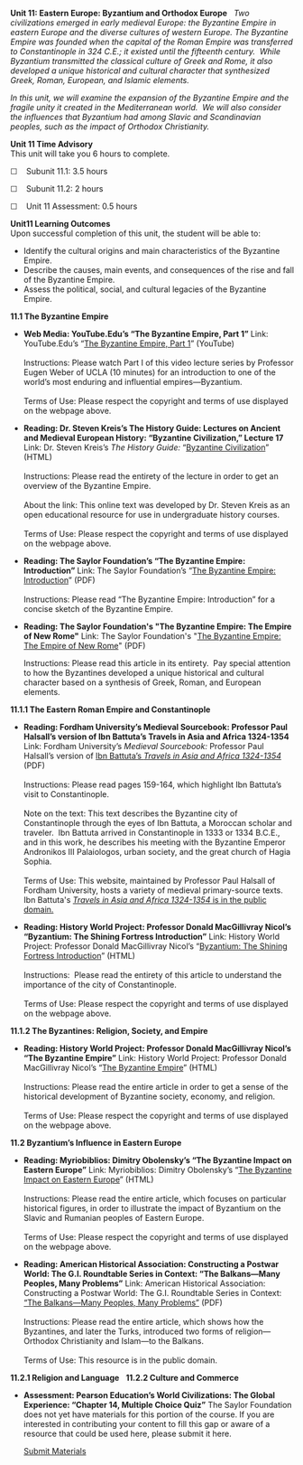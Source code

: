 **Unit 11: Eastern Europe: Byzantium and Orthodox Europe** <span
id="11"></span> 
*Two civilizations emerged in early medieval Europe: the Byzantine
Empire in eastern Europe and the diverse cultures of western Europe. The
Byzantine Empire was founded when the capital of the Roman Empire was
transferred to Constantinople in 324 C.E.; it existed until the
fifteenth century.  While Byzantium transmitted the classical culture of
Greek and Rome, it also developed a unique historical and cultural
character that synthesized Greek, Roman, European, and Islamic
elements.*  
  
 *In this unit, we will examine the expansion of the Byzantine Empire
and the fragile unity it created in the Mediterranean world.  We will
also consider the influences that Byzantium had among Slavic and
Scandinavian peoples, such as the impact of Orthodox Christianity.*

**Unit 11 Time Advisory**  
This unit will take you 6 hours to complete.  
  
 ☐    Subunit 11.1: 3.5 hours  
  
 ☐    Subunit 11.2: 2 hours  
  
 ☐    Unit 11 Assessment: 0.5 hours

**Unit11 Learning Outcomes**  
Upon successful completion of this unit, the student will be able to:
-   Identify the cultural origins and main characteristics of the
    Byzantine Empire.
-   Describe the causes, main events, and consequences of the rise and
    fall of the Byzantine Empire.
-   Assess the political, social, and cultural legacies of the Byzantine
    Empire.

**11.1 The Byzantine Empire** <span id="11.1"></span> 
-   **Web Media: YouTube.Edu’s “The Byzantine Empire, Part 1”**
    Link: YouTube.Edu’s “[The Byzantine Empire, Part
    1](http://www.youtube.com/watch?v=Pk0ysWqhOvA)” (YouTube)  
        
     Instructions: Please watch Part I of this video lecture series by
    Professor Eugen Weber of UCLA (10 minutes) for an introduction to
    one of the world’s most enduring and influential
    empires—Byzantium.  
        
     Terms of Use: Please respect the copyright and terms of use
    displayed on the webpage above.

-   **Reading: Dr. Steven Kreis’s The History Guide: Lectures on Ancient
    and Medieval European History: “Byzantine Civilization,” Lecture
    17**
    Link: Dr. Steven Kreis’s *The History Guide:* “[Byzantine
    Civilization](http://www.historyguide.org/ancient/lecture17b.html)”
    (HTML)  
        
     Instructions: Please read the entirety of the lecture in order to
    get an overview of the Byzantine Empire.  
        
     About the link: This online text was developed by Dr. Steven Kreis
    as an open educational resource for use in undergraduate history
    courses.  
        
     Terms of Use: Please respect the copyright and terms of use
    displayed on the webpage above.

-   **Reading: The Saylor Foundation’s “The Byzantine Empire:
    Introduction”**
    Link: The Saylor Foundation’s “[The Byzantine Empire:
    Introduction](https://resources.saylor.org/wwwresources/archived/site/wp-content/uploads/2012/10/HIST101-11.1-ByzantineIntro-FINAL1.pdf)”
    (PDF)  
        
     Instructions: Please read “The Byzantine Empire: Introduction” for
    a concise sketch of the Byzantine Empire.

-   **Reading: The Saylor Foundation's "The Byzantine Empire: The Empire
    of New Rome"**
    Link: The Saylor Foundation's "[The Byzantine Empire: The Empire of
    New
    Rome](https://resources.saylor.org/wwwresources/archived/site/wp-content/uploads/2012/10/HIST101-11.1-ByzantineEmpire-FINAL1.pdf)"
    (PDF)  
      
     Instructions: Please read this article in its entirety.  Pay
    special attention to how the Byzantines developed a unique
    historical and cultural character based on a synthesis of Greek,
    Roman, and European elements.

**11.1.1 The Eastern Roman Empire and Constantinople** <span
id="11.1.1"></span> 
-   **Reading: Fordham University’s Medieval Sourcebook: Professor Paul
    Halsall’s version of Ibn Battuta’s Travels in Asia and Africa
    1324-1354**
    Link: Fordham University’s *Medieval Sourcebook:* Professor Paul
    Halsall’s version of [Ibn Battuta’s *Travels in Asia and Africa
    1324-1354*](https://resources.saylor.org/wwwresources/archived/site/wp-content/uploads/2011/09/Internet-History-Sourcebooks-Project.pdf)
    (PDF)  
        
     Instructions: Please read pages 159-164, which highlight Ibn
    Battuta’s visit to Constantinople.  
        
     Note on the text: This text describes the Byzantine city of
    Constantinople through the eyes of Ibn Battuta, a Moroccan scholar
    and traveler.  Ibn Battuta arrived in Constantinople in 1333 or 1334
    B.C.E., and in this work, he describes his meeting with the
    Byzantine Emperor Andronikos III Palaiologos, urban society, and the
    great church of Hagia Sophia.  
        
     Terms of Use: This website, maintained by Professor Paul Halsall of
    Fordham University, hosts a variety of medieval primary-source
    texts. Ibn Battuta's [*Travels in Asia and Africa 1324-1354* is in
    the public
    domain.](https://resources.saylor.org/wwwresources/archived/site/wp-content/uploads/2011/09/Internet-History-Sourcebooks-Project.pdf)

-   **Reading: History World Project: Professor Donald MacGillivray
    Nicol’s “Byzantium: The Shining Fortress Introduction”**
    Link: History World Project: Professor Donald MacGillivray Nicol’s
    “[Byzantium: The Shining Fortress
    Introduction](http://history-world.org/Byzatines.htm)” (HTML)  
        
     Instructions:  Please read the entirety of this article to
    understand the importance of the city of Constantinople.  
        
     Terms of Use: Please respect the copyright and terms of use
    displayed on the webpage above.

**11.1.2 The Byzantines: Religion, Society, and Empire** <span
id="11.1.2"></span> 
-   **Reading: History World Project: Professor Donald MacGillivray
    Nicol’s “The Byzantine Empire”**
    Link: History World Project: Professor Donald MacGillivray Nicol’s
    “[The Byzantine
    Empire](http://history-world.org/byzantine_empire.htm)” (HTML)  
        
     Instructions: Please read the entire article in order to get a
    sense of the historical development of Byzantine society, economy,
    and religion.  
        
     Terms of Use: Please respect the copyright and terms of use
    displayed on the webpage above.

**11.2 Byzantium’s Influence in Eastern Europe** <span
id="11.2"></span> 
-   **Reading: Myriobiblios: Dimitry Obolensky’s “The Byzantine Impact
    on Eastern Europe”**
    Link: Myriobiblios: Dimitry Obolensky’s “[The Byzantine Impact on
    Eastern
    Europe](http://www.myriobiblos.gr/texts/english/obolensky_impact.html)”
    (HTML)  
        
     Instructions: Please read the entire article, which focuses on
    particular historical figures, in order to illustrate the impact of
    Byzantium on the Slavic and Rumanian peoples of Eastern Europe.  
        
     Terms of Use: Please respect the copyright and terms of use
    displayed on the webpage above.

-   **Reading: American Historical Association: Constructing a Postwar
    World: The G.I. Roundtable Series in Context: “The Balkans—Many
    Peoples, Many Problems”**
    Link: American Historical Association: Constructing a Postwar World:
    The G.I. Roundtable Series in Context: [“The Balkans—Many Peoples,
    Many
    Problems”](https://resources.saylor.org/wwwresources/archived/site/wp-content/uploads/2011/09/The-Balkans_-The-Long-Story-of-Differences.pdf)
    (PDF)  
        
     Instructions: Please read the entire article, which shows how the
    Byzantines, and later the Turks, introduced two forms of
    religion—Orthodox Christianity and Islam—to the Balkans.  
        
     Terms of Use: This resource is in the public domain.

**11.2.1 Religion and Language** <span id="11.2.1"></span> 
**11.2.2 Culture and Commerce** <span id="11.2.2"></span> 
-   **Assessment: Pearson Education’s World Civilizations: The Global
    Experience: “Chapter 14, Multiple Choice Quiz”**
    The Saylor Foundation does not yet have materials for this portion
    of the course. If you are interested in contributing your content to
    fill this gap or aware of a resource that could be used here, please
    submit it here.

    [Submit Materials](/contribute/)


